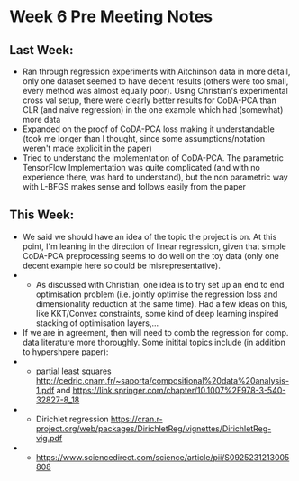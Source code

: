 # Week 6 Pre Meeting Notes
## Last Week:
 - Ran through regression experiments with Aitchinson data in more detail, only one dataset seemed to have decent results (others were too small, every method was almost equally poor). Using Christian's experimental cross val setup, there were clearly better results for CoDA-PCA than CLR (and naive regression) in the one example which had (somewhat) more data
 - Expanded on the proof of CoDA-PCA loss making it understandable (took me longer than I thought, since some assumptions/notation weren't made explicit in the paper)
 - Tried to understand the implementation of CoDA-PCA. The parametric TensorFlow Implementation was quite complicated (and with no experience there, was hard to understand), but the non parametric way with L-BFGS makes sense and follows easily from the paper
 
## This Week:
- We said we should have an idea of the topic the project is on. At this point, I'm leaning in the direction of linear regression, given that simple CoDA-PCA preprocessing seems to do well on the toy data (only one decent example here so could be misrepresentative). 
- - As discussed with Christian, one idea is to try set up an end to end optimisation problem (i.e. jointly optimise the regression loss and dimensionality reduction at the same time). Had a few ideas on this, like KKT/Convex constraints, some kind of deep learning inspired stacking of optimisation layers,...
- If we are in agreement, then will need to comb the regression for comp. data literature more thoroughly. Some initital topics include (in addition to hypershpere paper): 
-  - partial least squares http://cedric.cnam.fr/~saporta/compositional%20data%20analysis-1.pdf and https://link.springer.com/chapter/10.1007%2F978-3-540-32827-8_18
-  - Dirichlet regression https://cran.r-project.org/web/packages/DirichletReg/vignettes/DirichletReg-vig.pdf
-  - https://www.sciencedirect.com/science/article/pii/S0925231213005808